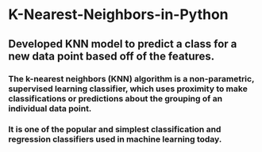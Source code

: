 # K-Nearest-Neighbors-in-Python

## Developed KNN model to predict a class for a new data point based off of the features.

### The k-nearest neighbors (KNN) algorithm is a non-parametric, supervised learning classifier, which uses proximity to make classifications or predictions about the grouping of an individual data point.
### It is one of the popular and simplest classification and regression classifiers used in machine learning today.
